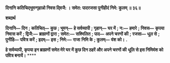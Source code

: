 **दिनानि कतिचिद्भूमन्गृहान्नो निवस दि्वजै: ।** **समेत: पादरजसा पुनीहीदं निमे: कुलम् ॥ ३६॥** 

**शब्दार्थ** 

**दिनानि—** **दिन** **; कतिचित्—** **कुछ** **; भूमन्—** **हे सर्वव्यापी** **; गृहान्—** **घर में** **; न:—** **हमारे** **; निवस—** **कृपया निवास करें** **; द्विजै:—** **ब्राह्मणों द्वारा** **; समेत:—** **सश्मिलित** **; पाद—** **अपने चरणों की** **; रजसा—** **धूल से** **; पुनीहि—** **पवित्र करें** **; इदम्—** **इस** **; निमे:—** **राजा** **निमि के** **; कुलम्—** **वंश को।** **.** 

**हे सर्वव्यापी, कृपया इन ब्राह्मणों समेत मेरे घर में कुछ दिन ठहरें और अपने चरणों की** **धूलि से इस निमिवंश को पवित्र बनायें।** **** 